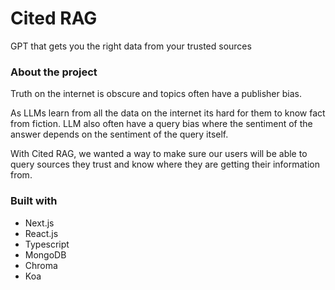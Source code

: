 # Cited RAG
GPT that gets you the right data from your trusted sources

### About the project

Truth on the internet is obscure and topics often have a publisher bias.

As LLMs learn from all the data on the internet its hard for them to know fact from fiction. LLM also often have a query bias where the sentiment of the answer depends on the sentiment of the query itself.

With Cited RAG, we wanted a way to make sure our users will be able to query sources they trust and know where they are getting their information from.

### Built with
- Next.js
- React.js
- Typescript
- MongoDB
- Chroma
- Koa
